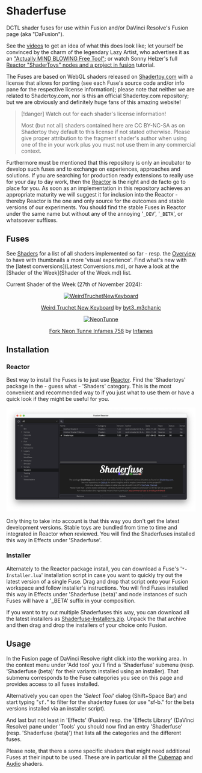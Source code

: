 # Shaderfuse

DCTL shader fuses for use within Fusion and/or DaVinci Resolve's Fusion page (aka "DaFusion").

See the [videos](Videos.md) to get an idea of what this does look like; let yourself be convinced by the charm of the legendary Lazy Artist, who advertises it as an ["Actually MIND BLOWING Free Tool"](https://www.youtube.com/watch?v=vb57Sgh0dtM); or watch Sonny Helzer's full [Reactor "ShaderToys" nodes and a project in fusion](https://www.youtube.com/watch?v=87bNprz53CE) tutorial.

The Fuses are based on WebGL shaders released on [Shadertoy.com](https://www.shadertoy.com/) with a license that allows for porting (see each Fuse's source code and/or info pane for the respective license information); please note that neither we are related to Shadertoy.com, nor is this an official Shadertoy.com repository; but we are obviously and definitely huge fans of this amazing website!

> [!danger] Watch out for each shader's license information!
>
> Most (but not all) shaders contained here are CC BY-NC-SA as on Shadertoy they default to this license if not stated otherwise. Please give proper attribution to the fragment shader's author when using one of the in your work plus you must not use them in any commercial context.

Furthermore must be mentioned that this repository is only an incubator to develop such fuses and to exchange on experiences, approaches and solutions. If you are searching for production ready extensions to really use for your day to day work, then the [Reactor](https://www.steakunderwater.com/wesuckless/viewtopic.php?f=32&t=1814) is the right and de facto go to place for you. As soon as an implementation in this repository achieves an appropriate maturity we will suggest it for inclusion into the Reactor - thereby Reactor is the one and only source for the outcomes and stable versions of our experiments. You should find the stable Fuses in Reactor under the same name but without any of the annoying '`_DEV`', '`_BETA`', or whatsoever suffixes.


## Fuses

See [Shaders](Shaders.md) for a list of all shaders implemented so far - resp. the [Overview](Overview.md) to have with thumbnails a more 'visual experience'. Find what's new with the [latest conversions](Latest Conversions.md), or have a look at the [Shader of the Week](Shader of the Week.md) list.

Current Shader of the Week (27th of November 2024):
<center>

[![WeirdTruchetNewKeyboard](https://github.com/user-attachments/assets/45c1d9b9-ba86-4e4b-b502-ad658ff16371)
](ShaderOfTheWeek/WeirdTruchetNewKeyboard.md)

[Weird Truchet New Keyboard](ShaderOfTheWeek/NeonTunne.md) by [byt3_m3chanic](https://www.shadertoy.com/user/byt3_m3chanic)


[![NeonTunne](https://github.com/user-attachments/assets/447ae918-971e-49a4-b59b-9b7ad4395008)
](ShaderOfTheWeek/NeonTunne.md)

[Fork Neon Tunne Infames 758](ShaderOfTheWeek/NeonTunne.md) by [Infames](https://www.shadertoy.com/user/Infames)
</center>




## Installation

### Reactor

Best way to install the Fuses is to just use [Reactor](https://www.steakunderwater.com/wesuckless/viewtopic.php?f=32&t=1814). Find the 'Shadertoys' package in the - guess what - 'Shaders' category. This is the most convenient and recommended way to if you just what to use them or have a quick look if they might be useful for you.

![Reactor](Reactor.png)

Only thing to take into account is that this way you don't get the latest development versions. Stable toys are bundled from time to time and integrated in Reactor when reviewed. You will find the Shaderfuses installed this way in Effects under 'Shaderfuse'.

### Installer

Alternately to the Reactor package install, you can download a Fuse's '`*-Installer.lua`' installation script in case you want to quickly try out the latest version of a single Fuse. Drag and drop that script onto your Fusion workspace and follow installer's instructions. You will find Fuses installed this way in Effects under 'Shaderfuse (beta)' and node instances of such Fuses will have a '_BETA' suffix in your composition.

If you want to try out multiple Shaderfuses this way, you can download all the latest installers as [Shaderfuse-Installers.zip](Shaderfuse-Installers.zip). Unpack the that archive and then drag and drop the installers of your choice onto Fusion.


## Usage

In the Fusion page of DaVinci Resolve right click into the working area. In the context menu under 'Add tool' you'll find a 'Shaderfuse' submenu (resp. 'Shaderfuse (beta)' for their variants installed using an installer). That submenu corresponds to the Fuse categories you see on this page and provides access to all fuses installed.

Alternatively you can open the *'Select Tool'* dialog (Shift+Space Bar) and start typing "`sf.`" to filter for the shadertoy fuses (or use "sf-b." for the beta versions installed via an installer script).

And last but not least in 'Effects' (Fusion) resp. the 'Effects Library' (DaVinci Resolve) pane under 'Tools' you should now find an entry 'Shaderfuse' (resp. 'Shaderfuse (beta)') that lists all the categories and the different fuses.

Please note, that there a some specific shaders that might need additional Fuses at their input to be used. These are in particular all the [Cubemap](Cubemap/README.md) and [Audio](Audio/README.md) shaders.
